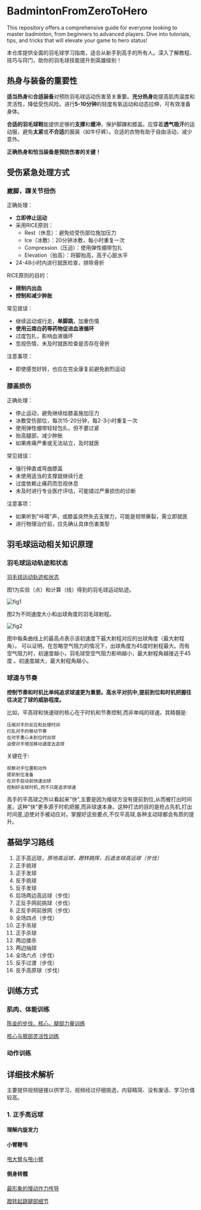 # BadmintonFromZeroToHero
 This repository offers a comprehensive guide for everyone looking to master badminton, from beginners to advanced players. Dive into tutorials, tips, and tricks that will elevate your game to hero status! 
 
 本仓库提供全面的羽毛球学习指南，适合从新手到高手的所有人。深入了解教程、技巧与窍门，助你的羽毛球技能提升到英雄级别！

## 热身与装备的重要性

**适当热身**和**合适装备**对预防羽毛球运动伤害至关重要。**充分热身**能提高肌肉温度和灵活性，降低受伤风险。进行**5-10分钟**的轻度有氧运动和动态拉伸，可有效准备身体。

**合适的羽毛球鞋**能提供足够的**支撑**和**缓冲**，保护脚踝和膝盖。应穿着**透气吸汗**的运动服，避免**太紧**或**不合适**的服装（如牛仔裤）。合适的衣物有助于自由活动，减少意外。

**正确热身和恰当装备是预防伤害的关键！**

## 受伤紧急处理方式

### 崴脚，踝关节扭伤

正确处理：
- **立即停止运动**
- 采用RICE原则：
  - Rest（休息）：避免给受伤部位施加压力
  - Ice（冰敷）：20分钟冰敷，每小时重复一次
  - Compression（压迫）：使用弹性绷带包扎
  - Elevation（抬高）：将脚抬高，高于心脏水平
- 24-48小时内进行就医检查，排除骨折

RICE原则的目的：
- **限制内出血**
- **控制和减少肿胀**
  
常见错误：
- 继续运动或行走，**单脚跳**，加重伤情
- **使用云南白药等药物促进血液循环**
- 过度包扎，影响血液循环
- 忽视伤情，未及时就医检查是否存在骨折

注意事项：
- 即使感觉好转，也应在完全康复前避免剧烈运动

### 膝盖损伤

正确处理：
- 停止运动，避免继续给膝盖施加压力
- 冰敷受伤部位，每次15-20分钟，每2-3小时重复一次
- 使用弹性绷带轻轻包扎，但不要过紧
- 抬高腿部，减少肿胀
- 如果疼痛严重或无法站立，及时就医

常见错误：
- 强行伸直或弯曲膝盖
- 未使用适当的支撑就继续行走
- 过度依赖止痛药而忽视休息
- 未及时进行专业医疗评估，可能错过严重损伤的诊断

注意事项：
- 如果听到"咔嗒"声，或膝盖突然失去支撑力，可能是韧带撕裂，需立即就医
- 进行物理治疗前，应先确认具体伤害类型


## 羽毛球运动相关知识原理

### 羽毛球运动轨迹和状态

[羽毛球运动轨迹和状态](https://zhihu.com/question/479947819/answer/3070882721)

图1为实验（点）和计算（线）得到的羽毛球运动轨迹。

![fig1](https://picx.zhimg.com/80/v2-1a99547061b9266e9af5ee5ed5aef301_1440w.webp?source=1def8aca)

图2为不同速度大小和出球角度的羽毛球射程。

![fig2](https://picx.zhimg.com/80/v2-2510696ba0861174f0e1254cee91e9fb_1440w.webp?source=1def8aca)

图中每条曲线上的最高点表示该初速度下最大射程对应的出球角度（最大射程角）。
可以证明，在忽略空气阻力的情况下，出球角度为45度时射程最大。而有空气阻力时，初速度越小，羽毛球受空气阻力影响越小，最大射程角越接近于45度 。初速度越大，最大射程角越小。

### 球速与节奏

**控制节奏和时机比单纯追求球速更为重要。高水平对抗中,提前到位和时机把握往往决定了球的威胁程度。**

比如，平高球和快速球的核心在于时机和节奏控制,而非单纯的球速。其精髓是:

    压缩对手的反应和处理时间
    打乱对手的移动节奏
    在对手重心未到位时出球
    迫使对手增加移动速度去追球

关键在于:

    观察对手位置和动作
    提前到位准备
    在对手启动前快速出球
    控制好击球时机,而不只是追求球速

高手的平高球之所以看起来"快",主要是因为接球方没有提前到位,从而被打出时间差。这种"快"更多源于时机把握,而非球速本身。这种打法的目的是抢占先机,打出时间差,迫使对手被动应对。掌握好这些要点,不仅平高球,各种主动球都会有质的提升。

## 基础学习路线

1. 正手高远球，*原地高远球，蹬转跳挥，后退击球高远球（步伐）*
2. 正手挑球
3. 正手发球
4. 反手挑球
5. 反手发球
6. 后场两边高远球（步伐）
7. 正反手网前挑球（步伐）
8. 正反手网前放网（步伐）
9. 全场四点（步伐）
10. 正手吊球
11. 正手杀球
12. 两边接杀
13. 两边抽球
14. 全场六点（步伐）
15. 反手过渡（步伐）
16. 反手高原球（步伐）

## 训练方式

### 肌肉、体能训练

[陈金的步伐、核心、腿部力量训练](https://www.bilibili.com/video/BV1EF411v7kf/)

[核心与髋部灵活性训练](https://www.bilibili.com/video/BV1Gm42157gt/)

### 动作训练

## 详细技术解析

主要提供视频链接以供学习，视频经过仔细挑选，内容精简、没有废话、学习价值较高。

### 1. 正手高远球

#### 理解内旋发力

#### 小臂鞭甩

[甩大臂与甩小臂](https://www.bilibili.com/video/BV1Hy421a72Q/)

#### 侧身转髋

[最形象的慢动作力传导](https://www.bilibili.com/video/BV1Gb421B7KT/)

[蹬转起跳腿部细节](https://www.bilibili.com/video/BV1BC4y1c7kU/)



